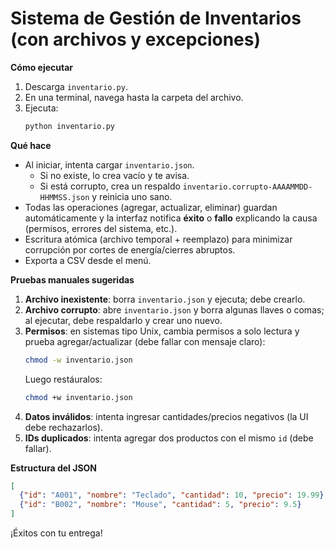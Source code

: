 # Sistema de Gestión de Inventarios (con archivos y excepciones)

**Cómo ejecutar**  
1. Descarga `inventario.py`.  
2. En una terminal, navega hasta la carpeta del archivo.  
3. Ejecuta:  
   ```bash
   python inventario.py
   ```

**Qué hace**  
- Al iniciar, intenta cargar `inventario.json`.  
  - Si no existe, lo crea vacío y te avisa.  
  - Si está corrupto, crea un respaldo `inventario.corrupto-AAAAMMDD-HHMMSS.json` y reinicia uno sano.  
- Todas las operaciones (agregar, actualizar, eliminar) guardan automáticamente y la interfaz notifica **éxito** o **fallo** explicando la causa (permisos, errores del sistema, etc.).  
- Escritura atómica (archivo temporal + reemplazo) para minimizar corrupción por cortes de energía/cierres abruptos.  
- Exporta a CSV desde el menú.

**Pruebas manuales sugeridas**
1. **Archivo inexistente**: borra `inventario.json` y ejecuta; debe crearlo.  
2. **Archivo corrupto**: abre `inventario.json` y borra algunas llaves o comas; al ejecutar, debe respaldarlo y crear uno nuevo.  
3. **Permisos**: en sistemas tipo Unix, cambia permisos a solo lectura y prueba agregar/actualizar (debe fallar con mensaje claro):  
   ```bash
   chmod -w inventario.json
   ```
   Luego restáuralos:  
   ```bash
   chmod +w inventario.json
   ```
4. **Datos inválidos**: intenta ingresar cantidades/precios negativos (la UI debe rechazarlos).  
5. **IDs duplicados**: intenta agregar dos productos con el mismo `id` (debe fallar).

**Estructura del JSON**
```json
[
  {"id": "A001", "nombre": "Teclado", "cantidad": 10, "precio": 19.99},
  {"id": "B002", "nombre": "Mouse", "cantidad": 5, "precio": 9.5}
]
```

¡Éxitos con tu entrega!
